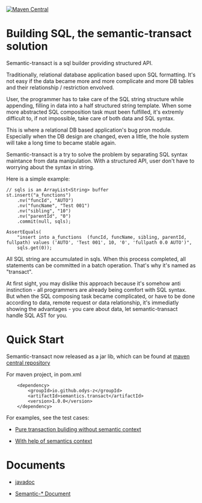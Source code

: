 [![Maven Central](https://maven-badges.herokuapp.com/maven-central/io.github.odys-z/semantic.transact/badge.svg)](https://search.maven.org/artifact/io.github.odys-z/semantics.transact)

# Building SQL, the semantic-transact solution

Semantic-transact is a sql builder providing structured API.

Traditionally, relational database application based upon SQL formatting.
It's not easy if the data became more and more complicate and more DB tables and their relationship /
restriction envolved.

User, the programmer has to take care of the SQL string structure while appending, filling in data
into a half structured string template. When some more abstracted SQL composition task must been
fulfilled, it's extremly difficult to, if not impossible, take care of both data and SQL syntax.

This is where a relational DB based application's bug pron module. Especially when the DB design are changed,
even a little, the hole system will take a long time to became stable again.

Semantic-transact is a try to solve the problem by separating SQL syntax maintance from data manipulation.
With a structured API, user don't have to worrying about the syntax in string.

Here is a simple example:

    // sqls is an ArrayList<String> buffer
    st.insert("a_functions")
        .nv("funcId", "AUTO")
        .nv("funcName", "Test 001")
        .nv("sibling", "10")
        .nv("parentId", "0")
        .commit(null, sqls);

    AssertEquals(
        "insert into a_functions  (funcId, funcName, sibling, parentId, fullpath) values ('AUTO', 'Test 001', 10, '0', 'fullpath 0.0 AUTO')",
        sqls.get(0));

All SQL string are accumulated in sqls. When this process completed, all statements
can be committed in a batch operation. That's why it's named as "transact".

At first sight, you may dislike this approach because it's somehow anti instinction - all
programmers are already being comfort with SQL syntax. But when the SQL composing
task became complicated, or have to be done according to data, remote request or
data relationship, it's immediatly showing the advantages - you care about data,
let semantic-transact handle SQL AST for you.

# Quick Start

Semantic-transact now released as a jar lib, which can be found at
[maven central repository](https://search.maven.org/artifact/io.github.odys-z/semantics.transact)

For maven project, in pom.xml
~~~
    <dependency>
        <groupId>io.github.odys-z</groupId>
        <artifactId>semantics.transact</artifactId>
        <version>1.0.0</version>
    </dependency>
~~~

For examples, see the test cases:

- [Pure transaction buliding without semantic context](https://github.com/odys-z/semantic-transact/blob/master/semantic.transact/src/test/java/io/odysz/transact/sql/TestTransc.java)

- [With help of semantics context](https://github.com/odys-z/semantic-transact/blob/master/semantic.transact/src/test/java/io/odysz/semantics/SemanticsTest.java)

# Documents

- [javadoc](https://odys-z.github.io/javadoc/semantic.transact/index.html)

- [Semantic-* Document](https://odys-z.github.io)
